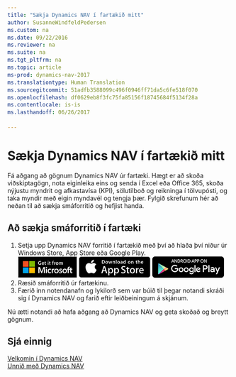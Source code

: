 ```yaml
---
title: "Sækja Dynamics NAV í fartækið mitt"
author: SusanneWindfeldPedersen
ms.custom: na
ms.date: 09/22/2016
ms.reviewer: na
ms.suite: na
ms.tgt_pltfrm: na
ms.topic: article
ms-prod: dynamics-nav-2017
ms.translationtype: Human Translation
ms.sourcegitcommit: 51adfb3588099c496f0946ff71da5c6fe518f070
ms.openlocfilehash: df0629eb8f3fc75fa85156f18745684f5134f28a
ms.contentlocale: is-is
ms.lasthandoff: 06/26/2017

---
```


# <a name="get-dynamics-nav-on-my-mobile-device"></a>Sækja Dynamics NAV í fartækið mitt
Fá aðgang að gögnum Dynamics NAV úr fartæki. Hægt er að skoða viðskiptagögn, nota eiginleika eins og senda í Excel eða Office 365, skoða nýjustu myndrit og afkastavísa (KPI), sölutilboð og reikninga í tölvupósti, og taka myndir með eigin myndavél og tengja þær. Fylgið skrefunum hér að neðan til að sækja smáforritið og hefjist handa.

## <a name="to-get-the-app-on-my-mobile-device"></a>Að sækja smáforritið í fartæki
1. Setja upp Dynamics NAV forritið í fartækið með því að hlaða því niður úr Windows Store, App Store eða Google Play.  
[![Windows Store](./media/install-mobile-app/windowsstore.png)](http://go.microsoft.com/fwlink/?LinkId=734848)
[![App Store](./media/install-mobile-app/appstore.png)](http://go.microsoft.com/fwlink/?LinkId=734847) [ ![Google Play](./media/install-mobile-app/googleplay.png)](http://go.microsoft.com/fwlink/?LinkId=734849)  
2. Ræsið smáforritið úr fartækinu.
3. Færið inn notendanafn og lykilorð sem var búið til þegar notandi skráði sig í Dynamics NAV og farið eftir leiðbeiningum á skjánum.

Nú ætti notandi að hafa aðgang að Dynamics NAV og geta skoðað og breytt gögnum.

## <a name="see-also"></a>Sjá einnig
[Velkomin í Dynamics NAV](across-get-started.md)  
[Unnið með Dynamics NAV](ui-work-product.md)  

